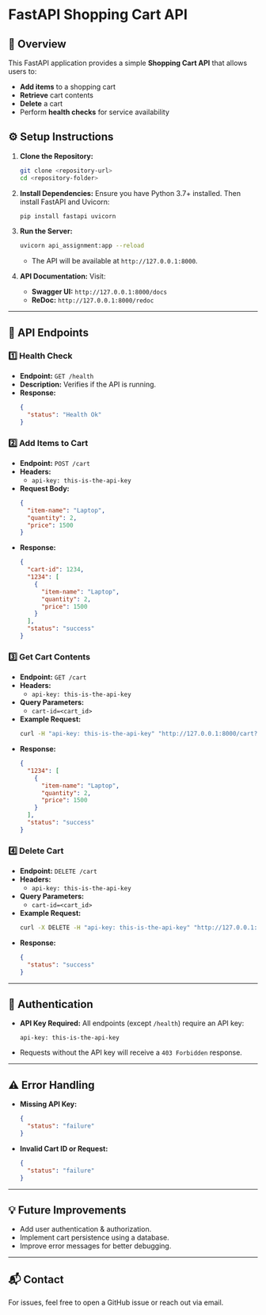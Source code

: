 # FastAPI Shopping Cart API

## 🚀 Overview
This FastAPI application provides a simple **Shopping Cart API** that allows users to:
- **Add items** to a shopping cart
- **Retrieve** cart contents
- **Delete** a cart
- Perform **health checks** for service availability

## ⚙️ Setup Instructions

1. **Clone the Repository:**
   ```bash
   git clone <repository-url>
   cd <repository-folder>
   ```

2. **Install Dependencies:**
   Ensure you have Python 3.7+ installed. Then install FastAPI and Uvicorn:
   ```bash
   pip install fastapi uvicorn
   ```

3. **Run the Server:**
   ```bash
   uvicorn api_assignment:app --reload
   ```
   - The API will be available at `http://127.0.0.1:8000`.

4. **API Documentation:**
   Visit:
   - **Swagger UI:** `http://127.0.0.1:8000/docs`
   - **ReDoc:** `http://127.0.0.1:8000/redoc`

---

## 📡 API Endpoints

### 1️⃣ **Health Check**
- **Endpoint:** `GET /health`
- **Description:** Verifies if the API is running.
- **Response:**
  ```json
  {
    "status": "Health Ok"
  }
  ```

### 2️⃣ **Add Items to Cart**
- **Endpoint:** `POST /cart`
- **Headers:**
  - `api-key: this-is-the-api-key`
- **Request Body:**
  ```json
  {
    "item-name": "Laptop",
    "quantity": 2,
    "price": 1500
  }
  ```
- **Response:**
  ```json
  {
    "cart-id": 1234,
    "1234": [
      {
        "item-name": "Laptop",
        "quantity": 2,
        "price": 1500
      }
    ],
    "status": "success"
  }
  ```

### 3️⃣ **Get Cart Contents**
- **Endpoint:** `GET /cart`
- **Headers:**
  - `api-key: this-is-the-api-key`
- **Query Parameters:**
  - `cart-id=<cart_id>`
- **Example Request:**
  ```bash
  curl -H "api-key: this-is-the-api-key" "http://127.0.0.1:8000/cart?cart-id=1234"
  ```
- **Response:**
  ```json
  {
    "1234": [
      {
        "item-name": "Laptop",
        "quantity": 2,
        "price": 1500
      }
    ],
    "status": "success"
  }
  ```

### 4️⃣ **Delete Cart**
- **Endpoint:** `DELETE /cart`
- **Headers:**
  - `api-key: this-is-the-api-key`
- **Query Parameters:**
  - `cart-id=<cart_id>`
- **Example Request:**
  ```bash
  curl -X DELETE -H "api-key: this-is-the-api-key" "http://127.0.0.1:8000/cart?cart-id=1234"
  ```
- **Response:**
  ```json
  {
    "status": "success"
  }
  ```

---

## 🔐 Authentication
- **API Key Required:** All endpoints (except `/health`) require an API key:
  ```
  api-key: this-is-the-api-key
  ```
- Requests without the API key will receive a `403 Forbidden` response.

---

## ⚠️ Error Handling
- **Missing API Key:**
  ```json
  {
    "status": "failure"
  }
  ```
- **Invalid Cart ID or Request:**
  ```json
  {
    "status": "failure"
  }
  ```

---

## 💡 Future Improvements
- Add user authentication & authorization.
- Implement cart persistence using a database.
- Improve error messages for better debugging.

---

## 📬 Contact
For issues, feel free to open a GitHub issue or reach out via email.


